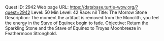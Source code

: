 Quest ID: 2942
Web page URL: https://database.turtle-wow.org/?quest=2942
Level: 50
Min Level: 42
Race: nil
Title: The Morrow Stone
Description: The moment the artifact is removed from the Monolith, you feel the energy in the Stave of Equinex begin to fade.
Objective: Return the Sparkling Stone and the Stave of Equinex to Troyas Moonbreeze in Feathermoon Stronghold. 
